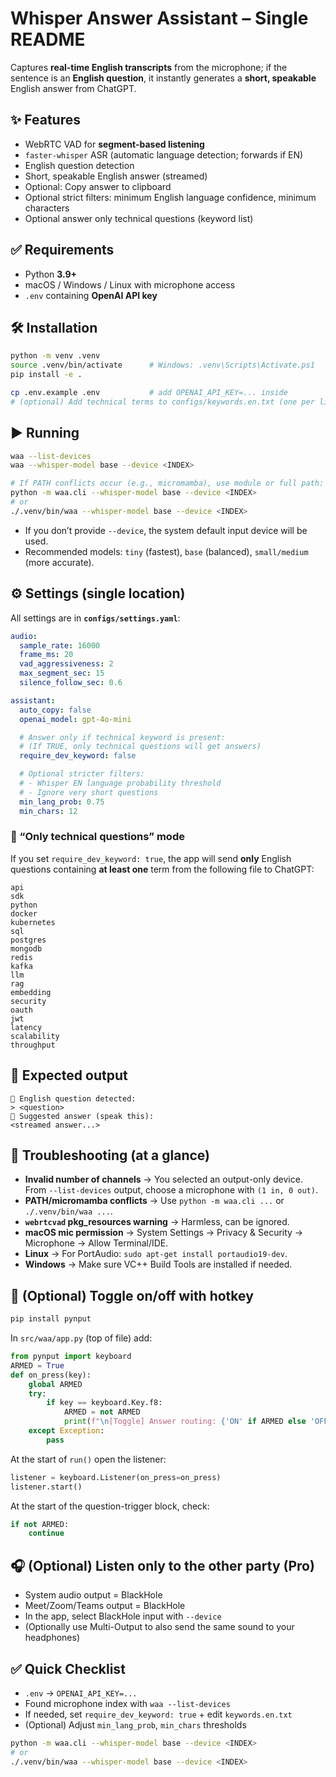 # Whisper Answer Assistant – Single README
Captures **real-time English transcripts** from the microphone; if the sentence is an **English question**, it instantly generates a **short, speakable** English answer from ChatGPT.

## ✨ Features
- WebRTC VAD for **segment-based listening**
- `faster-whisper` ASR (automatic language detection; forwards if EN)
- English question detection
- Short, speakable English answer (streamed)
- Optional: Copy answer to clipboard
- Optional strict filters: minimum English language confidence, minimum characters
- Optional answer only technical questions (keyword list)

## ✅ Requirements
- Python **3.9+**
- macOS / Windows / Linux with microphone access
- `.env` containing **OpenAI API key**

## 🛠 Installation
```bash
python -m venv .venv
source .venv/bin/activate      # Windows: .venv\Scripts\Activate.ps1
pip install -e .

cp .env.example .env           # add OPENAI_API_KEY=... inside
# (optional) Add technical terms to configs/keywords.en.txt (one per line)
```

## ▶️ Running
```bash
waa --list-devices
waa --whisper-model base --device <INDEX>

# If PATH conflicts occur (e.g., micromamba), use module or full path:
python -m waa.cli --whisper-model base --device <INDEX>
# or
./.venv/bin/waa --whisper-model base --device <INDEX>
```
- If you don’t provide `--device`, the system default input device will be used.
- Recommended models: `tiny` (fastest), `base` (balanced), `small/medium` (more accurate).

## ⚙️ Settings (single location)
All settings are in **`configs/settings.yaml`**:
```yaml
audio:
  sample_rate: 16000
  frame_ms: 20
  vad_aggressiveness: 2
  max_segment_sec: 15
  silence_follow_sec: 0.6

assistant:
  auto_copy: false
  openai_model: gpt-4o-mini

  # Answer only if technical keyword is present:
  # (If TRUE, only technical questions will get answers)
  require_dev_keyword: false

  # Optional stricter filters:
  # - Whisper EN language probability threshold
  # - Ignore very short questions
  min_lang_prob: 0.75
  min_chars: 12
```

### 🔧 “Only technical questions” mode
If you set `require_dev_keyword: true`, the app will send **only** English questions containing **at least one** term from the following file to ChatGPT:
```
api
sdk
python
docker
kubernetes
sql
postgres
mongodb
redis
kafka
llm
rag
embedding
security
oauth
jwt
latency
scalability
throughput
```

## 🧪 Expected output
```
🧩 English question detected:
> <question>
🤖 Suggested answer (speak this):
<streamed answer...>
```

## 🧯 Troubleshooting (at a glance)
- **Invalid number of channels** → You selected an output-only device. From `--list-devices` output, choose a microphone with `(1 in, 0 out)`.
- **PATH/micromamba conflicts** → Use `python -m waa.cli ...` or `./.venv/bin/waa ...`.
- **`webrtcvad` pkg_resources warning** → Harmless, can be ignored.
- **macOS mic permission** → System Settings → Privacy & Security → Microphone → Allow Terminal/IDE.
- **Linux** → For PortAudio: `sudo apt-get install portaudio19-dev`.
- **Windows** → Make sure VC++ Build Tools are installed if needed.

## 🔌 (Optional) Toggle on/off with hotkey
```bash
pip install pynput
```
In `src/waa/app.py` (top of file) add:
```python
from pynput import keyboard
ARMED = True
def on_press(key):
    global ARMED
    try:
        if key == keyboard.Key.f8:
            ARMED = not ARMED
            print(f"\n[Toggle] Answer routing: {'ON' if ARMED else 'OFF'}")
    except Exception:
        pass
```
At the start of `run()` open the listener:
```python
listener = keyboard.Listener(on_press=on_press)
listener.start()
```
At the start of the question-trigger block, check:
```python
if not ARMED:
    continue
```

## 🎧 (Optional) Listen only to the other party (Pro)
- System audio output = BlackHole
- Meet/Zoom/Teams output = BlackHole
- In the app, select BlackHole input with `--device`
- (Optionally use Multi-Output to also send the same sound to your headphones)

## ✅ Quick Checklist
- `.env` → `OPENAI_API_KEY=...`
- Found microphone index with `waa --list-devices`
- If needed, set `require_dev_keyword: true` + edit `keywords.en.txt`
- (Optional) Adjust `min_lang_prob`, `min_chars` thresholds
```bash
python -m waa.cli --whisper-model base --device <INDEX>
# or
./.venv/bin/waa --whisper-model base --device <INDEX>
```
